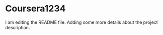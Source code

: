 # Coursera1234
I am editing the README file. Adding some more details about the project description.

